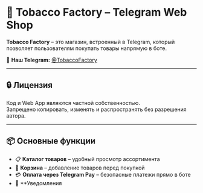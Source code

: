 # 🏬 Tobacco Factory – Telegram Web Shop  

**Tobacco Factory** – это магазин, встроенный в Telegram, который позволяет пользователям покупать товары напрямую в боте.  

🔗 **Наш Telegram:** [@TobaccoFactory](https://t.me/TobaccoFactory)  

---

## 🔒 Лицензия  
Код и Web App являются частной собственностью.  
Запрещено копировать, изменять и распространять без разрешения автора.  

---

## 📦 Основные функции  
- 📋 **Каталог товаров** – удобный просмотр ассортимента  
- 🛒 **Корзина** – добавление товаров перед покупкой  
- 💳 **Оплата через Telegram Pay** – безопасные платежи прямо в боте  
- 📩 **Уведомления
